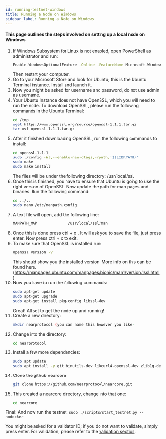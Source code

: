```yaml
---
id: running-testnet-windows
title: Running a Node on Windows
sidebar_label: Running a Node on Windows
---
```


#### This page outlines the steps involved on setting up a local node on Windows

1.  If Windows Subsystem for Linux is not enabled, open PowerShell as administrator and run:
    ```bash
    Enable-WindowsOptionalFeature -Online -FeatureName Microsoft-Windows-Subsystem-Linux
    ```
    Then restart your computer.
2. Go to your Microsoft Store and look for Ubuntu; this is the Ubuntu Terminal instance. Install and launch it.
3. Now you might be asked for username and password, do not use admin as username.
4. Your Ubuntu Instance does not have OpenSSL, which you will need to run the node. To download OpenSSL, please run the following commands in the Ubuntu Terminal:
    ```bash
    cd /tmp
    wget https://www.openssl.org/source/openssl-1.1.1.tar.gz
    tar xvf openssl-1.1.1.tar.gz
    ```
5. After it finished downloading OpenSSL, run the following commands to install:
    ```bash
    cd openssl-1.1.1
    sudo ./config -Wl,--enable-new-dtags,-rpath,'$(LIBRPATH)'
    sudo make
    sudo make install
    ```
    The files will be under the following directory: /usr/local/ssl.
6. Once this is finished, you have to ensure that Ubuntu is going to use the right version of OpenSSL. Now update the path for man pages and binaries. Run the following command:
    ```bash
    cd ../..
    sudo nano /etc/manpath.config
    ```
7. A text file will open, add the following line:
    ```bash
    MANPATH_MAP    		     /usr/local/ssl/man
    ```
8. Once this is done press ctrl + o . It will ask you to save the file, just press enter. Now press ctrl + x to exit.
9. To make sure that OpenSSL is installed run:
    ```bash
    openssl version -v
    ```
    This should show you the installed version. More info on this can be found here. (https://manpages.ubuntu.com/manpages/bionic/man1/version.1ssl.html)
10. Now you have to run the following commands:
    ```bash
    sudo apt-get update
    sudo apt-get upgrade
    sudo apt-get install pkg-config libssl-dev
    ```
    Great! All set to get the node up and running!
11. Create a new directory:
    ```bash
    mkdir nearprotocol (you can name this however you like)
    ```
12. Change into the directory:
    ```bash
    cd nearprotocol
    ```
13. Install a few more dependencies:
    ```bash
    sudo apt update
    sudo apt install -y git binutils-dev libcurl4-openssl-dev zlib1g-dev libdw-dev libiberty-dev cmake gcc g++ python docker.io protobuf-compiler
    ```
14. Clone the github nearcore
    ```bash
    git clone https://github.com/nearprotocol/nearcore.git
    ```
15. This created a nearcore directory, change into that one:
    ```bash
    cd nearcore
    ```
Final: And now run the testnet:
    ```
    sudo ./scripts/start_testnet.py --nodocker
    ```


 You might be asked for a validator ID; if you do not want to validate, simply press enter. For validation, please refer to the [validation section](validator/staking.md).
